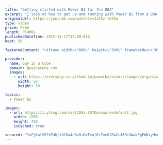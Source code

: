 ```yaml
---
title: "Getting started with Power BI for the DBA"
excerpt: "I look at how to get up and running with Power BI from a DBA perspective.  Really for someone that doesn't know anything about data models, or measures, etc...  Calculated Columns and Measures in DAX http://www.sqlbi.com/articles/calculated-columns-and-measures-in-dax/  Calculated Tables in Power BI"
originalUrl: https://youtube.com/watch?v=IJX8z-tD7Dw
type: video
price: Free
length: PT4M6S
publishedDateTime: 2015-11-17T17:39:01Z
heat: 50

featuredContent: "<iframe width=\"800\" height=\"500\" frameborder=\"0\" src=\"https://www.youtube.com/embed/IJX8z-tD7Dw\" allow=\"accelerometer; autoplay; encrypted-media; gyroscope; picture-in-picture\" allowfullscreen></iframe>"

provider:
  name: Guy in a Cube
  domain: guyinacube.com
  images:
    - url: https://everyday-cc.github.io/powerbi/assets/images/organizations/guyinacube.com-50x50.jpg
      width: 50
      height: 50

topics:
  - Power BI

images:
  - url: https://i.ytimg.com/vi/IJX8z-tD7Dw/maxresdefault.jpg
    width: 1280
    height: 720
    isCached: true

secured: "YaFjKwfS02XPdU/kGCOa4dBz8zOvTeo/6rZnv0lR4CrJ6B+XAakFgFWNiyMxuz/7gk0cPZnAInZDMo67fYUW82xRqEnw0KoneKIHob9Idrj/vrkvugp3eLMw5ORDny/LlaVbMmZMyOn2SlhxVGwetySc53xkMs9vTBSpy8f25gban4dguU29u4p4o+O+FHvO7wmsptFg82j2CLty6OsgzAUJuHNIuNx+AS5pscsMKylhbLrcPpRtufc51Oq385Mslr8cr+09vAi1uRDbxUsbTS2DWOCw356IO8yHecP3UVC9e3IelIbwb1uBoNv58Ab9SGnUTQbaAEZE9qQxJ6/sZhD04advx7/8ag8tMo6Me4ey+csJoPtooF/87Yc4esLq4EHGvc9FoWzlyMa8DxDKisSg2H/L2hkXqH9B2fXhH2w=;K5ziqbnUQKzHSVxvizyR2g=="
---
```


